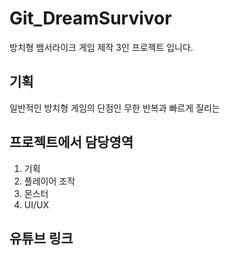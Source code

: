 # Git_DreamSurvivor
방치형 뱀서라이크 게임 제작 3인 프로젝트 입니다.

## 기획
일반적인 방치형 게임의 단점인 무한 반복과 빠르게 질리는 

## 프로젝트에서 담당영역
1. 기획
2. 플레이어 조작
3. 몬스터
4. UI/UX

## 유튜브 링크

